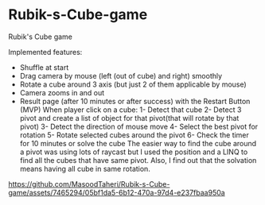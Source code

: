 # Rubik-s-Cube-game
Rubik's Cube game

Implemented features:
-	Shuffle at start
-	Drag camera by mouse (left (out of cube) and right) smoothly
-	Rotate a cube around 3 axis (but just 2 of them applicable by mouse)
-	Camera zooms in and out
-	Result page (after 10 minutes or after success) with the Restart Button (MVP)
When player click on a cube:
1-	Detect that cube
2-	Detect 3 pivot and create a list of object for that pivot(that will rotate by that pivot)
3-	Detect the direction of mouse move
4-	Select the best pivot for rotation
5-	Rotate selected cubes around the pivot
6-	Check the timer for 10 minutes or solve the cube
The easier way to find the cube around a pivot was using lots of raycast but I used the position and a LINQ to find all the cubes that have same pivot.
Also, I find out that the solvation means having all cube in same rotation.


https://github.com/MasoodTaheri/Rubik-s-Cube-game/assets/7465294/05bf1da5-6b12-470a-97d4-e237fbaa950a

